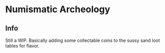 # Numismatic Archeology

## Info

Still a WIP. Basically adding some collectable coins to the sussy sand loot tables for flavor.
